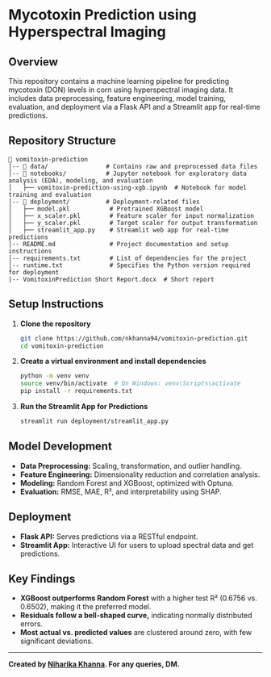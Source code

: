 # Mycotoxin Prediction using Hyperspectral Imaging

## Overview
This repository contains a machine learning pipeline for predicting mycotoxin (DON) levels in corn using hyperspectral imaging data. It includes data preprocessing, feature engineering, model training, evaluation, and deployment via a Flask API and a Streamlit app for real-time predictions.

## Repository Structure
```
📂 vomitoxin-prediction  
│-- 📂 data/                # Contains raw and preprocessed data files  
│-- 📂 notebooks/           # Jupyter notebook for exploratory data analysis (EDA), modeling, and evaluation  
│   ├── vomitoxin-prediction-using-xgb.ipynb  # Notebook for model training and evaluation  
│-- 📂 deployment/          # Deployment-related files  
│   ├── model.pkl           # Pretrained XGBoost model  
│   ├── x_scaler.pkl        # Feature scaler for input normalization  
│   ├── y_scaler.pkl        # Target scaler for output transformation  
│   ├── streamlit_app.py    # Streamlit web app for real-time predictions  
│-- README.md               # Project documentation and setup instructions  
│-- requirements.txt        # List of dependencies for the project  
│-- runtime.txt             # Specifies the Python version required for deployment
|-- VomitoxinPrediction Short Report.docx  # Short report 
```

## **Setup Instructions**  

1. **Clone the repository**  
   ```bash
   git clone https://github.com/nkhanna94/vomitoxin-prediction.git
   cd vomitoxin-prediction
   ```  

2. **Create a virtual environment and install dependencies**  
   ```bash
   python -m venv venv
   source venv/bin/activate  # On Windows: venv\Scripts\activate
   pip install -r requirements.txt
   ```  

3. **Run the Streamlit App for Predictions**  
   ```bash
   streamlit run deployment/streamlit_app.py
   ```
   
## Model Development
- **Data Preprocessing:** Scaling, transformation, and outlier handling.
- **Feature Engineering:** Dimensionality reduction and correlation analysis.
- **Modeling:** Random Forest and XGBoost, optimized with Optuna.
- **Evaluation:** RMSE, MAE, R², and interpretability using SHAP.

## Deployment
- **Flask API:** Serves predictions via a RESTful endpoint.
- **Streamlit App:** Interactive UI for users to upload spectral data and get predictions.

## Key Findings  
- **XGBoost outperforms Random Forest** with a higher test R² (0.6756 vs. 0.6502), making it the preferred model.  
- **Residuals follow a bell-shaped curve,** indicating normally distributed errors.  
- **Most actual vs. predicted values** are clustered around zero, with few significant deviations.

---

**Created by [Niharika Khanna](https://github.com/nkhanna94). For any queries, DM.**
